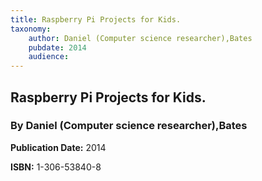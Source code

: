 ```yaml
---
title: Raspberry Pi Projects for Kids.
taxonomy:
	author: Daniel (Computer science researcher),Bates
	pubdate: 2014
	audience: 
---
```

## Raspberry Pi Projects for Kids.
### By Daniel (Computer science researcher),Bates


**Publication Date:** 2014

**ISBN:** 1-306-53840-8